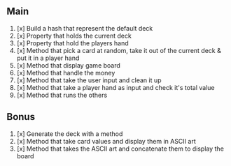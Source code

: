 ## Main
1. [x] Build a hash that represent the default deck
1. [x] Property that holds the current deck 
1. [x] Property that hold the players hand 
1. [x] Method that pick a card at random, take it out of the current deck & put it in a player hand
1. [x] Method that display game board
1. [x] Method that handle the money
1. [x] Method that take the user input and clean it up
1. [x] Method that take a player hand as input and check it's total value
1. [x] Method that runs the others

## Bonus
1. [x] Generate the deck with a method
1. [x] Method that take card values and display them in ASCII art
1. [x] Method that takes the ASCII art and concatenate them to display the board